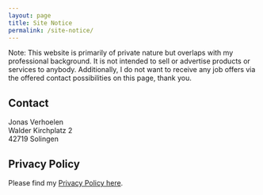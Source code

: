 ```yaml
---
layout: page
title: Site Notice
permalink: /site-notice/
---
```


<p>Note: This website is primarily of private nature but overlaps with my professional background. It is not intended to sell or advertise products or services to anybody. Additionally, I do not want to receive any job offers via the offered contact possibilities on this page, thank you.</p>

## Contact

<p>Jonas Verhoelen<br>Walder Kirchplatz 2<br>42719 Solingen</p>

## Privacy Policy

<p>Please find my <a href="/privacy-policy">Privacy Policy here</a>.</p>
